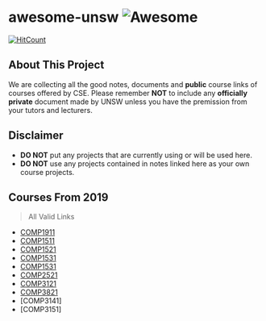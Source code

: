 # awesome-unsw ![Awesome](https://cdn.rawgit.com/sindresorhus/awesome/d7305f38d29fed78fa85652e3a63e154dd8e8829/media/badge.svg)
[![HitCount](http://hits.dwyl.com/UNSWEEB/awesome-unsw.svg)](http://hits.dwyl.com/UNSWEEB/awesome-unsw)

## About This Project

We are collecting all the good notes, documents and **public** course links of courses offered by CSE. Please remember **NOT** to include any **officially private** document made by UNSW unless you have the premission from your tutors and lecturers.

## Disclaimer
- **DO NOT** put any projects that are currently using or will be used here.
- **DO NOT** use any projects contained in notes linked here as your own course projects.

## Courses From 2019
> All Valid Links

* [COMP1911](#cs1911) 
* [COMP1511](./Courses/COMP1511/README.md)
* [COMP1521](#cs1521)
* [COMP1531](#cs1531)
* [COMP1531](#cs1531)
* [COMP2521](#cs2521)
* [COMP3121](#cs2521)
* [COMP3821](#cs2521)
* [COMP3141]
* [COMP3151]



